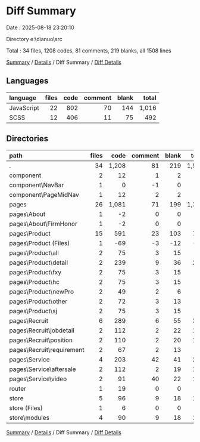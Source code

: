 # Diff Summary

Date : 2025-08-18 23:20:10

Directory e:\\dianuo\\src

Total : 34 files,  1208 codes, 81 comments, 219 blanks, all 1508 lines

[Summary](results.md) / [Details](details.md) / Diff Summary / [Diff Details](diff-details.md)

## Languages
| language | files | code | comment | blank | total |
| :--- | ---: | ---: | ---: | ---: | ---: |
| JavaScript | 22 | 802 | 70 | 144 | 1,016 |
| SCSS | 12 | 406 | 11 | 75 | 492 |

## Directories
| path | files | code | comment | blank | total |
| :--- | ---: | ---: | ---: | ---: | ---: |
| . | 34 | 1,208 | 81 | 219 | 1,508 |
| component | 2 | 12 | 1 | 2 | 15 |
| component\\NavBar | 1 | 0 | -1 | 0 | -1 |
| component\\PageMidNav | 1 | 12 | 2 | 2 | 16 |
| pages | 26 | 1,081 | 71 | 199 | 1,351 |
| pages\\About | 1 | -2 | 0 | 0 | -2 |
| pages\\About\\FirmHonor | 1 | -2 | 0 | 0 | -2 |
| pages\\Product | 15 | 591 | 23 | 103 | 717 |
| pages\\Product (Files) | 1 | -69 | -3 | -12 | -84 |
| pages\\Product\\all | 2 | 75 | 3 | 15 | 93 |
| pages\\Product\\detail | 2 | 239 | 9 | 36 | 284 |
| pages\\Product\\fxy | 2 | 75 | 3 | 15 | 93 |
| pages\\Product\\hc | 2 | 75 | 3 | 15 | 93 |
| pages\\Product\\newPro | 2 | 49 | 2 | 6 | 57 |
| pages\\Product\\other | 2 | 72 | 3 | 13 | 88 |
| pages\\Product\\sj | 2 | 75 | 3 | 15 | 93 |
| pages\\Recruit | 6 | 289 | 6 | 55 | 350 |
| pages\\Recruit\\jobdetail | 2 | 112 | 2 | 22 | 136 |
| pages\\Recruit\\position | 2 | 110 | 2 | 20 | 132 |
| pages\\Recruit\\requirement | 2 | 67 | 2 | 13 | 82 |
| pages\\Service | 4 | 203 | 42 | 41 | 286 |
| pages\\Service\\aftersale | 2 | 112 | 2 | 19 | 133 |
| pages\\Service\\video | 2 | 91 | 40 | 22 | 153 |
| router | 1 | 19 | 0 | 0 | 19 |
| store | 5 | 96 | 9 | 18 | 123 |
| store (Files) | 1 | 6 | 0 | 0 | 6 |
| store\\modules | 4 | 90 | 9 | 18 | 117 |

[Summary](results.md) / [Details](details.md) / Diff Summary / [Diff Details](diff-details.md)